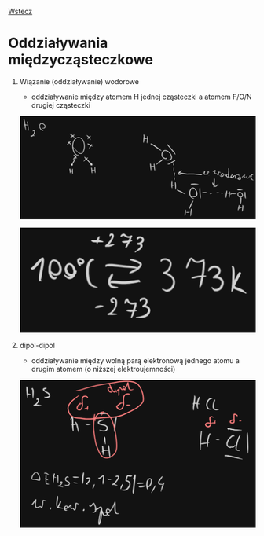 [Wstecz](../chemia.md)

# Oddziaływania międzycząsteczkowe

1.  Wiązanie (oddziaływanie) wodorowe

    -   oddziaływanie między atomem H jednej cząsteczki a atomem F/O/N drugiej cząsteczki

    ![1](oddzialywanie-miedzyczasteczkowe/1.png)

    ![2](oddzialywanie-miedzyczasteczkowe/2.png)

2.  dipol-dipol

    -   oddziaływanie między wolną parą elektronową jednego atomu a drugim atomem (o niższej elektroujemności)

    ![3](oddzialywanie-miedzyczasteczkowe/3.png)
